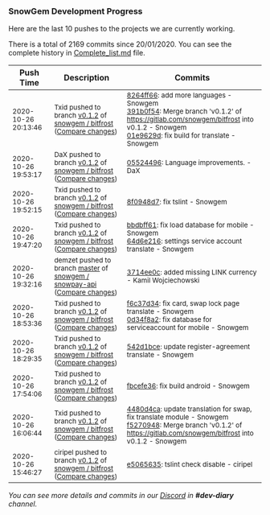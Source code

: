 
### SnowGem Development Progress

Here are the last 10 pushes to the projects we are currently working.

There is a total of 2169 commits since 20/01/2020. You can see the complete history in
 [Complete_list.md](Complete_list.md) file.

| Push Time | Description | Commits |
| --- | --- | --- |
| <sub>2020-10-26 20:13:46</sub> | <sub>Txid pushed to branch [v0\.1\.2](https://gitlab.com/snowgem/bitfrost/commits/v0.1.2) of [snowgem / bitfrost](https://gitlab.com/snowgem/bitfrost) ([Compare changes](https://gitlab.com/snowgem/bitfrost/compare/05524496c53cc65953a753ff7b6bcaea26cb5b6c...01e9629d3f6bf60910ef1702ed2fd7bfebe0cae2))</sub> | <sub>[8264ff66](https://gitlab.com/snowgem/bitfrost/-/commit/8264ff66ccaa1d6ccf5d3c3926672933b5b059d8): add more languages - Snowgem<br>[391b0f54](https://gitlab.com/snowgem/bitfrost/-/commit/391b0f54940133ab13e633480c3e34647c248a5f): Merge branch 'v0.1.2' of https://gitlab.com/snowgem/bitfrost into v0.1.2 - Snowgem<br>[01e9629d](https://gitlab.com/snowgem/bitfrost/-/commit/01e9629d3f6bf60910ef1702ed2fd7bfebe0cae2): fix build for translate - Snowgem</sub> |
| <sub>2020-10-26 19:53:17</sub> | <sub>DaX pushed to branch [v0\.1\.2](https://gitlab.com/snowgem/bitfrost/commits/v0.1.2) of [snowgem / bitfrost](https://gitlab.com/snowgem/bitfrost) ([Compare changes](https://gitlab.com/snowgem/bitfrost/compare/8f0948d7b3ba61e58d5b791c679f5ca04d377939...05524496c53cc65953a753ff7b6bcaea26cb5b6c))</sub> | <sub>[05524496](https://gitlab.com/snowgem/bitfrost/-/commit/05524496c53cc65953a753ff7b6bcaea26cb5b6c): Language improvements. - DaX</sub> |
| <sub>2020-10-26 19:52:15</sub> | <sub>Txid pushed to branch [v0\.1\.2](https://gitlab.com/snowgem/bitfrost/commits/v0.1.2) of [snowgem / bitfrost](https://gitlab.com/snowgem/bitfrost) ([Compare changes](https://gitlab.com/snowgem/bitfrost/compare/64d6e21699ef3c1cd0090579f65c6eee5c313d71...8f0948d7b3ba61e58d5b791c679f5ca04d377939))</sub> | <sub>[8f0948d7](https://gitlab.com/snowgem/bitfrost/-/commit/8f0948d7b3ba61e58d5b791c679f5ca04d377939): fix tslint - Snowgem</sub> |
| <sub>2020-10-26 19:47:20</sub> | <sub>Txid pushed to branch [v0\.1\.2](https://gitlab.com/snowgem/bitfrost/commits/v0.1.2) of [snowgem / bitfrost](https://gitlab.com/snowgem/bitfrost) ([Compare changes](https://gitlab.com/snowgem/bitfrost/compare/0d34f8a2caae2287ae051c99d2f72b6e3adb4f5a...64d6e21699ef3c1cd0090579f65c6eee5c313d71))</sub> | <sub>[bbdbff61](https://gitlab.com/snowgem/bitfrost/-/commit/bbdbff61fae714600e1dfebbf122e7d12a76516d): fix load database for mobile - Snowgem<br>[64d6e216](https://gitlab.com/snowgem/bitfrost/-/commit/64d6e21699ef3c1cd0090579f65c6eee5c313d71): settings service account translate - Snowgem</sub> |
| <sub>2020-10-26 19:32:16</sub> | <sub>demzet pushed to branch [master](https://gitlab.com/snowgem/snowpay-api/commits/master) of [snowgem / snowpay\-api](https://gitlab.com/snowgem/snowpay-api) ([Compare changes](https://gitlab.com/snowgem/snowpay-api/compare/5d5521f193aec1da656e99e391cd4b4893ab57ef...3714ee0c791773f12128f2a28e26441e655b7958))</sub> | <sub>[3714ee0c](https://gitlab.com/snowgem/snowpay-api/-/commit/3714ee0c791773f12128f2a28e26441e655b7958): added missing LINK currency - Kamil Wojciechowski</sub> |
| <sub>2020-10-26 18:53:36</sub> | <sub>Txid pushed to branch [v0\.1\.2](https://gitlab.com/snowgem/bitfrost/commits/v0.1.2) of [snowgem / bitfrost](https://gitlab.com/snowgem/bitfrost) ([Compare changes](https://gitlab.com/snowgem/bitfrost/compare/542d1bced2183e9457e19788ba76ea4f8476aaff...0d34f8a2caae2287ae051c99d2f72b6e3adb4f5a))</sub> | <sub>[f6c37d34](https://gitlab.com/snowgem/bitfrost/-/commit/f6c37d34410efd78dc4790bbeeaf814cab922ee8): fix card, swap lock page translate - Snowgem<br>[0d34f8a2](https://gitlab.com/snowgem/bitfrost/-/commit/0d34f8a2caae2287ae051c99d2f72b6e3adb4f5a): fix database for serviceaccount for mobile - Snowgem</sub> |
| <sub>2020-10-26 18:29:35</sub> | <sub>Txid pushed to branch [v0\.1\.2](https://gitlab.com/snowgem/bitfrost/commits/v0.1.2) of [snowgem / bitfrost](https://gitlab.com/snowgem/bitfrost) ([Compare changes](https://gitlab.com/snowgem/bitfrost/compare/fbcefe360e079e6dc01886313e938ff4975b5bfd...542d1bced2183e9457e19788ba76ea4f8476aaff))</sub> | <sub>[542d1bce](https://gitlab.com/snowgem/bitfrost/-/commit/542d1bced2183e9457e19788ba76ea4f8476aaff): update register-agreement translate - Snowgem</sub> |
| <sub>2020-10-26 17:54:06</sub> | <sub>Txid pushed to branch [v0\.1\.2](https://gitlab.com/snowgem/bitfrost/commits/v0.1.2) of [snowgem / bitfrost](https://gitlab.com/snowgem/bitfrost) ([Compare changes](https://gitlab.com/snowgem/bitfrost/compare/f52709489eb28fc96c89d55cca6847dde59f9ffd...fbcefe360e079e6dc01886313e938ff4975b5bfd))</sub> | <sub>[fbcefe36](https://gitlab.com/snowgem/bitfrost/-/commit/fbcefe360e079e6dc01886313e938ff4975b5bfd): fix build android - Snowgem</sub> |
| <sub>2020-10-26 16:06:44</sub> | <sub>Txid pushed to branch [v0\.1\.2](https://gitlab.com/snowgem/bitfrost/commits/v0.1.2) of [snowgem / bitfrost](https://gitlab.com/snowgem/bitfrost) ([Compare changes](https://gitlab.com/snowgem/bitfrost/compare/e5065635971cba30dd80684338968e887cb7eb85...f52709489eb28fc96c89d55cca6847dde59f9ffd))</sub> | <sub>[4480d4ca](https://gitlab.com/snowgem/bitfrost/-/commit/4480d4caf9768a7767f568fe88b5bf8b65eaad4e): update translation for swap, fix translate module - Snowgem<br>[f5270948](https://gitlab.com/snowgem/bitfrost/-/commit/f52709489eb28fc96c89d55cca6847dde59f9ffd): Merge branch 'v0.1.2' of https://gitlab.com/snowgem/bitfrost into v0.1.2 - Snowgem</sub> |
| <sub>2020-10-26 15:46:27</sub> | <sub>ciripel pushed to branch [v0\.1\.2](https://gitlab.com/snowgem/bitfrost/commits/v0.1.2) of [snowgem / bitfrost](https://gitlab.com/snowgem/bitfrost) ([Compare changes](https://gitlab.com/snowgem/bitfrost/compare/75040a68aa9ea340f8841b3d176a4039a76fc1f5...e5065635971cba30dd80684338968e887cb7eb85))</sub> | <sub>[e5065635](https://gitlab.com/snowgem/bitfrost/-/commit/e5065635971cba30dd80684338968e887cb7eb85): tslint check disable - ciripel</sub> |

_You can see more details and commits in our [Discord](https://discord.gg/zumGnbg) in **#dev-diary** channel._
